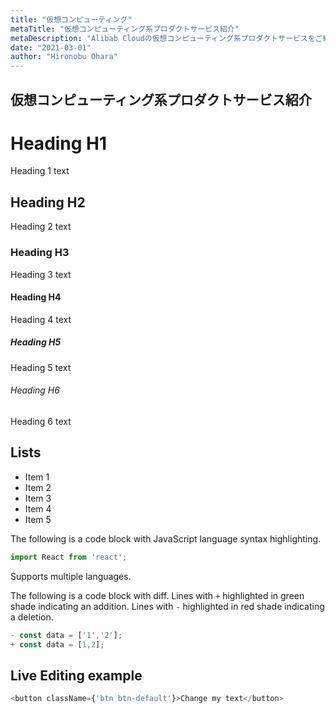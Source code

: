 ```yaml
---
title: "仮想コンピューティング"
metaTitle: "仮想コンピューティング系プロダクトサービス紹介"
metaDescription: "Alibab Cloudの仮想コンピューティング系プロダクトサービスをご紹介します。"
date: "2021-03-01"
author: "Hironobu Ohara"
---
```



## 仮想コンピューティング系プロダクトサービス紹介

# Heading H1
Heading 1 text

## Heading H2
Heading 2 text

### Heading H3
Heading 3 text

#### Heading H4
Heading 4 text

##### Heading H5
Heading 5 text

###### Heading H6
Heading 6 text

## Lists
- Item 1
- Item 2
- Item 3
- Item 4
- Item 5

The following is a code block with JavaScript language syntax highlighting.

```javascript
import React from 'react';
```

Supports multiple languages.

The following is a code block with diff. Lines with `+` highlighted in green shade indicating an addition. Lines with `-` highlighted in red shade indicating a deletion.

```javascript
- const data = ['1','2'];
+ const data = [1,2];
```

## Live Editing example

```javascript react-live=true
<button className={'btn btn-default'}>Change my text</button>
```
